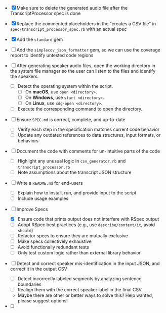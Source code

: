 - [x] Make sure to delete the generated audio file after the TranscriptProcessor spec is done

- [x] Replace the commented placeholders in the "creates a CSV file" in `spec/transcript_processor_spec.rb` with an actual spec

- [x] Add the `standard` gem

- [ ] Add the `simplecov_json_formatter` gem, so we can use the coverage report to identify untested code regions

- [ ] After generating speaker audio files, open the working directory in the system file manager so the user can listen to the files and identify the speakers.
  - [ ] Detect the operating system within the script.
    - [ ] On **macOS**, use `open <directory>`.
    - [ ] On **Windows**, use `start <directory>`.
    - [ ] On **Linux**, use `xdg-open <directory>`.
  - [ ] Execute the corresponding command to open the directory.

- [ ] Ensure `SPEC.md` is correct, complete, and up-to-date
  - [ ] Verify each step in the specification matches current code behavior
  - [ ] Update any outdated references to data structures, input formats, or behaviors

- [ ] Document the code with comments for un-intuitive parts of the code
  - [ ] Highlight any unusual logic in `csv_generator.rb` and `transcript_processor.rb`
  - [ ] Note assumptions about the transcript JSON structure

- [ ] Write a `README.md` for end-users
  - [ ] Explain how to install, run, and provide input to the script
  - [ ] Include usage examples

- [ ] Improve Specs
  - [x] Ensure code that prints output does not interfere with RSpec output
  - [ ] Adopt RSpec best practices (e.g., use `describe/context/it`, avoid `should`)
  - [ ] Refactor specs to ensure they are mutually exclusive
  - [ ] Make specs collectively exhaustive
  - [ ] Avoid functionally redundant tests
  - [ ] Only test custom logic rather than external library behavior

- [ ] Detect and correct speaker mis-identification in the input JSON, and correct it in the output CSV
  - [ ] Detect incorrectly labeled segments by analyzing sentence boundaries
  - [ ] Realign them with the correct speaker label in the final CSV
  - Maybe there are other or better ways to solve this? Help wanted, please suggest options!

- [ ] 
